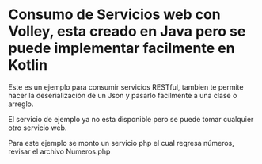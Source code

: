 # Consumo de Servicios web con Volley, esta creado en Java pero se puede implementar facilmente en Kotlin
Este es un ejemplo para consumir servicios RESTful, tambien te permite hacer la deserialización de un Json
y pasarlo facilmente a una clase o arreglo.

El servicio de ejemplo ya no esta disponible pero se puede tomar cualquier otro servicio web.

Para este ejemplo se monto un servicio php el cual regresa números, revisar el archivo Numeros.php
